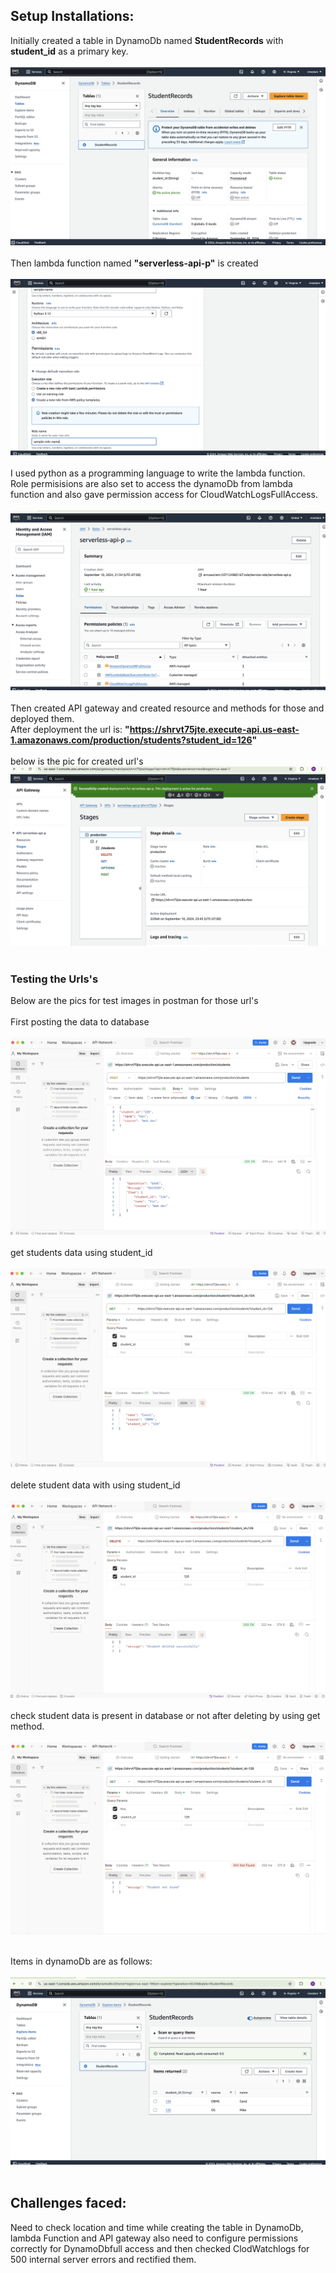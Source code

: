 ## Setup Installations:
Initially created a table in DynamoDb named <b>StudentRecords</b> with <b>student_id</b> as a primary key. <br><br>
![DynamoDb](images/DynamoDb.png)
<br><br>
Then lambda function named <b>"serverless-api-p"</b> is created <br><br>
![lambda](images/lambda-1.png)
<br><br>
I used python as a programming language to write the lambda function. 
 Role permisisions are also set to access the dynamoDb from lambda function and also gave permission access for CloudWatchLogsFullAccess.
 <br><br>
 ![lambda](images/lambda-2.png)
<br><br>
 Then created API gateway and created resource and methods for those and deployed them. 
</br>
After deployment the url is:
<b> "https://shrvt75jte.execute-api.us-east-1.amazonaws.com/production/students?student_id=126" </b> 
<br><br>
below is the pic for created url's
![API-Gateway](images/APIGateway-1.png)
<br><br>
### Testing the Urls's
Below are the pics for test images in postman for those url's
<br><br>
First posting the data to database
<br><br>
![post](images/post.png)
<br><br>
get students data using student_id
<br><br>
![get](images/get.png)
<br><br>
delete student data with using student_id
<br><br>
![delete](images/delete.png)
<br><br>
check student data is present in database or not after deleting by using get method.
<br><br>
![get-2](images/get-2.png)
<br><br>

Items in dynamoDb are as follows:
<br><br>
![db-items](images/db-items.png)
<br><br>


## Challenges faced:
Need to check location and time while creating the table in DynamoDb, lambda Function and API gateway also need to configure permissions correctly for DynamoDbfull access and then checked ClodWatchlogs for 500 internal server errors and rectified them. 